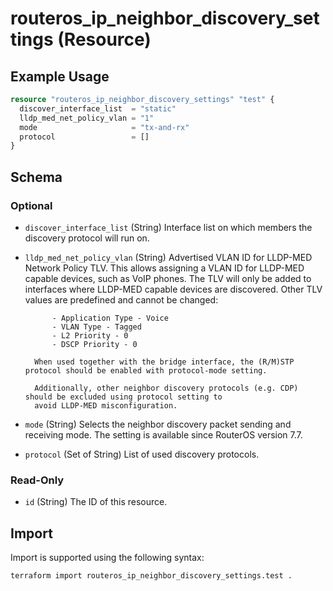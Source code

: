 # routeros_ip_neighbor_discovery_settings (Resource)


## Example Usage
```terraform
resource "routeros_ip_neighbor_discovery_settings" "test" {
  discover_interface_list  = "static"
  lldp_med_net_policy_vlan = "1"
  mode                     = "tx-and-rx"
  protocol                 = []
}
```

<!-- schema generated by tfplugindocs -->
## Schema

### Optional

- `discover_interface_list` (String) Interface list on which members the discovery protocol will run on.
- `lldp_med_net_policy_vlan` (String) Advertised VLAN ID for LLDP-MED Network Policy TLV. This allows assigning a VLAN ID for 
			LLDP-MED capable devices, such as VoIP phones. The TLV will only be added to interfaces where LLDP-MED 
			capable devices are discovered. Other TLV values are predefined and cannot be changed:

			- Application Type - Voice
			- VLAN Type - Tagged
			- L2 Priority - 0
			- DSCP Priority - 0
		
		When used together with the bridge interface, the (R/M)STP protocol should be enabled with protocol-mode setting. 
		
		Additionally, other neighbor discovery protocols (e.g. CDP) should be excluded using protocol setting to 
		avoid LLDP-MED misconfiguration.
- `mode` (String) Selects the neighbor discovery packet sending and receiving mode. The setting is available since RouterOS version 7.7.
- `protocol` (Set of String) List of used discovery protocols.

### Read-Only

- `id` (String) The ID of this resource.

## Import
Import is supported using the following syntax:
```shell
terraform import routeros_ip_neighbor_discovery_settings.test .
```
